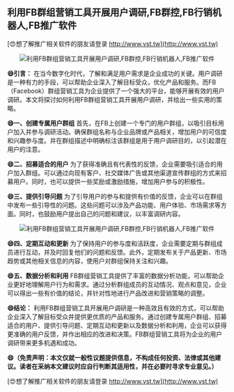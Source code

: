 ## **利用FB群组营销工具开展用户调研,FB群控,FB行销机器人,FB推广软件**

[😍想了解推广相关软件的朋友请登录 http://www.vst.tw](http://www.vst.tw)

 <center><img src="https://vst.tw/MP4/tuiguang/png/0.png" alt="利用FB群组营销工具开展用户调研,FB群控,FB行销机器人,FB推广软件"></center>

**😄引言：**
在当今数字化时代，了解和满足用户需求是企业成功的关键。用户调研是一种有力的手段，可以帮助企业深入了解目标受众，优化产品和服务。而FB（Facebook）群组营销工具为企业提供了一个强大的平台，能够开展有效的用户调研。本文将探讨如何利用FB群组营销工具开展用户调研，并给出一些实用的策略。

**😄一、创建专属用户群组**
首先，在FB上创建一个专门的用户群组，以吸引目标用户加入并参与调研活动。确保群组名称与企业品牌或产品相关，增加用户的可信度和兴趣参与度。并在群组描述中明确标注该群组是用于用户调研目的，以引起潜在用户的注意。

**😄二、招募适合的用户**
为了获得准确且有代表性的反馈，企业需要吸引适合的用户加入群组。可以通过向现有客户、社交媒体广告或其他渠道宣传群组的方式来招募用户。同时，也可以提供一些奖励或激励措施，增加用户参与的积极性。

**😄三、提供引导问题**
为了引导用户的参与和提供有价值的反馈，企业可以在群组中发布一些引导性的问题。这些问题可以涉及产品功能、用户体验、市场需求等方面。同时，也鼓励用户提出自己的问题和建议，以丰富调研内容。

 <center><img src="https://vst.tw/MP4/tuiguang/png/6.png" alt="利用FB群组营销工具开展用户调研,FB群控,FB行销机器人,FB推广软件"></center>

**😄四、定期互动和更新**
为了保持用户的参与度和活跃度，企业需要定期与群组成员进行互动，并及时回复他们的问题和反馈。此外，定期发布关于产品更新、市场趋势或其他相关信息的内容，使用户对群组保持关注和兴趣。

**😄五、数据分析和利用**
FB群组营销工具提供了丰富的数据分析功能，可以帮助企业更好地理解用户行为和需求。通过分析群组成员的互动情况、观点和意见，企业可以得出一些有价值的结论，并针对性地进行产品改进和营销策略的调整。

**😄结论：**
利用FB群组营销工具开展用户调研是一种高效且有效的方式，可以帮助企业深入了解目标受众并提供更优质的产品和服务。通过创建专属用户群组、招募适合的用户、提供引导问题、定期互动和更新以及数据分析和利用，企业可以获得更准确的用户反馈，并作出相应的改进和决策。FB群组营销工具将为企业的用户调研带来更多机遇和成功。

**😄（免责声明：本文仅就一般性议题提供信息，不构成任何投资、法律或其他建议。读者在采纳本文建议时应自行判断其适用性，并在必要时寻求专业意见。）**

[😍想了解推广相关软件的朋友请登录 http://www.vst.tw](http://www.vst.tw)



